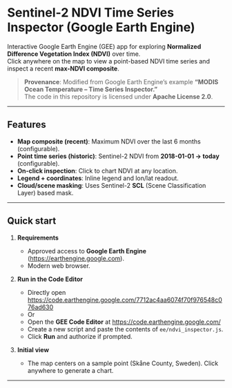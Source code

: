 # Sentinel-2 NDVI Time Series Inspector (Google Earth Engine)

Interactive Google Earth Engine (GEE) app for exploring **Normalized Difference Vegetation Index (NDVI)** over time.  
Click anywhere on the map to view a point-based NDVI time series and inspect a recent **max-NDVI composite**.

> **Provenance**: Modified from Google Earth Engine’s example **“MODIS Ocean Temperature – Time Series Inspector.”**  
> The code in this repository is licensed under **Apache License 2.0**.

---

## Features

- **Map composite (recent)**: Maximum NDVI over the last 6 months (configurable).
- **Point time series (historic)**: Sentinel-2 NDVI from **2018-01-01 → today** (configurable).
- **On-click inspection**: Click to chart NDVI at any location.
- **Legend + coordinates**: Inline legend and lon/lat readout.
- **Cloud/scene masking**: Uses Sentinel-2 **SCL** (Scene Classification Layer) based mask.  

---

## Quick start

1. **Requirements**
   - Approved access to **Google Earth Engine** (https://earthengine.google.com).
   - Modern web browser.

2. **Run in the Code Editor**
   - Directly open https://code.earthengine.google.com/7712ac4aa6074f70f976548c076ad630 
   - Or
   - Open the **GEE Code Editor** at https://code.earthengine.google.com/
   - Create a new script and paste the contents of `ee/ndvi_inspector.js`.
   - Click **Run** and authorize if prompted.

3. **Initial view**
   - The map centers on a sample point (Skåne County, Sweden). Click anywhere to generate a chart.

---



